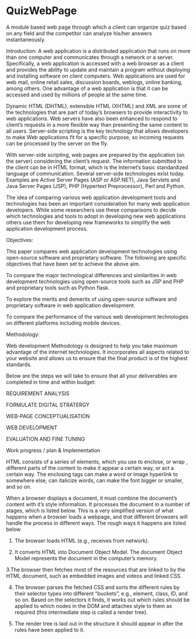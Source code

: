 # QuizWebPage
A module based web page through which a client can organize quiz based on any field and the competitor can analyze his/her answers instantaneously.

Introduction: 
A web application is a distributed application that runs on more than one computer and communicates through a network or a server. Specifically, a web application is accessed with a web browser as a client and provides the ability to update and maintain a program without deploying and installing software on client computers. Web applications are used for web mail, online retail sales, discussion boards, weblogs, online banking, among others. One advantage of a web application is that it can be accessed and used by millions of people at the same time. 

 Dynamic HTML (DHTML), extensible HTML (XHTML) and XML are some of the technologies that are part of today’s browsers to provide interactivity to web applications. Web servers have also been enhanced to respond to client’s requests in a more flexible way than presenting the same content to all users. Server-side scripting is the key technology that allows developers to make Web applications fit for a specific purpose, so incoming requests can be processed by the server on the fly.   

 With server-side scripting, web pages are prepared by the application (on the server) considering the client’s request. The information submitted to the client can be in HTML format, which is the Internet’s basic standardized language of communication. Several server-side technologies exist today. Examples are Active Server Pages (ASP or ASP.NET), Java Servlets and Java Server Pages (JSP), PHP (Hypertext Preprocessor), Perl and Python.   

 The idea of comparing various web application development tools and technologies has been an important consideration for many web application developers. While some researchers use these comparisons to decide which technologies and tools to adopt in developing new web applications others use them for developing new frameworks to simplify the web application development process.   

Objectives: 

 This paper compares web application development technologies using open-source software and proprietary software. The following are specific objectives that have been set to achieve the above aim. 

 To compare the major technological differences and similarities in web development technologies using open-source tools such as JSP and PHP and proprietary tools such as Python flask. 

 To explore the merits and demerits of using open-source software and proprietary software in web application development. 

To compare the performance of the various web development technologies on different platforms including mobile devices. 

 
Methodology: 

Web development Methodology is designed to help you take maximum advantage of the internet technologies. It incorporates all aspects related to your website and allows us to ensure that the final product is of the highest standards. 

Below are the steps we will take to ensure that all your deliverables are completed in time and within budget:  

 
REQUIREMENT ANALYSIS 

FORMULATE DIGITAL STRATERGY 

WEB-PAGE CONCEPTUALISATION 

WEB DEVELOPMENT 

EVALUATION AND FINE TUNING 



Work progress / plan & Implementation 

 HTML consists of a series of elements, which you use to enclose, or wrap , different parts of the content to make it appear a certain way, or act a certain way. The enclosing tags can make a word or image hyperlink to somewhere else, can italicize words, can make the font bigger or smaller, and so on. 

 When a browser displays a document, it must combine the document’s content with it’s style information. It processes the document in a number of stages, which is listed below. This is a very simplified version of what happens when a browser loads a webpage, and that different browsers will handle the process in different ways. The rough ways it happens are listed below 

1. The browser loads HTML (e.g., receives from network). 

2. It converts HTML into Document Object Model. The document Object Model represents the       document in the computer’s memory. 

3.The browser then fetches most of the resources that are linked to by the HTML document, such as embedded images and videos and linked CSS. 

4. The browser parses the fetched CSS and sorts the different rules by their selector types into different “buckets”, e.g., element, class, ID, and so on. Based on the selectors it finds, it works out which rules should be applied to which nodes in the DOM and attaches style to them as required (this intermediate step is called a render tree). 

5. The render tree is laid out in the structure it should appear in after the rules have been applied to it.  

 
